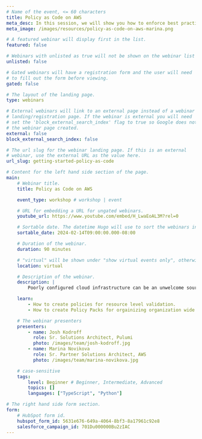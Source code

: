 ```yaml
---
# Name of the event, <= 60 characters
title: Policy as Code on AWS
meta_desc: In this session, we will show you how to enforce best practices by creating policies that scale from a single infrastructure stack to your entire organization
meta_image: /images/resources/policy-as-code-on-aws-marina.png

# A featured webinar will display first in the list.
featured: false

# Webinars with unlisted as true will not be shown on the webinar list
unlisted: false

# Gated webinars will have a registration form and the user will need
# to fill out the form before viewing.
gated: false

# The layout of the landing page.
type: webinars

# External webinars will link to an external page instead of a webinar
# landing/registration page. If the webinar is external you will need
# set the 'block_external_search_index' flag to true so Google does not index
# the webinar page created.
external: false
block_external_search_index: false

# The url slug for the webinar landing page. If this is an external
# webinar, use the external URL as the value here.
url_slug: getting-started-policy-as-code

# Content for the left hand side section of the page.
main:
    # Webinar title.
    title: Policy as Code on AWS

    event_type: workshop # workshop | event

    # URL for embedding a URL for ungated webinars.
    youtube_url: https://www.youtube.com/embed/H_LwaEoAL3M?rel=0

    # Sortable date. The datetime Hugo will use to sort the webinars in date order.
    sortable_date: 2024-02-14T09:00:00.000-08:00

    # Duration of the webinar.
    duration: 90 minutes

    # "virtual" will be shown under "show virtual events only", otherwise shown as City, State (seattle, wa)
    location: virtual

    # Description of the webinar.
    description: |
        Poorly configured cloud infrastructure can be an unwelcome source of security, reliability, and cost issues. In this session, the Pulumi team will show you how to enforce best practices by creating policies that scale from a single infrastructure stack to your entire organization. And you can do all of this in TypeScript and/or Python!

    learn:
        - How to create policies for resource level validation.
        - How to create Policy Packs for orgainizing organization wide policies.

    # The webinar presenters
    presenters:
        - name: Josh Kodroff
          role: Sr. Solutions Architect, Pulumi
          photo: /images/team/josh-kodroff.jpg
        - name: Marina Novikova
          role: Sr. Partner Solutions Architect, AWS
          photo: /images/team/marina-novikova.jpg

    # case-sensitive
    tags:
        level: Beginner # Beginner, Intermediate, Advanced
        topics: []
        languages: ["TypeScript", "Python"]

# The right hand side form section.
form:
    # HubSpot form id.
    hubspot_form_id: 5631e676-649a-4064-8bf3-8a17961c92e8
    salesforce_campaign_id: 701Du000000Bu2zIAC
---
```

